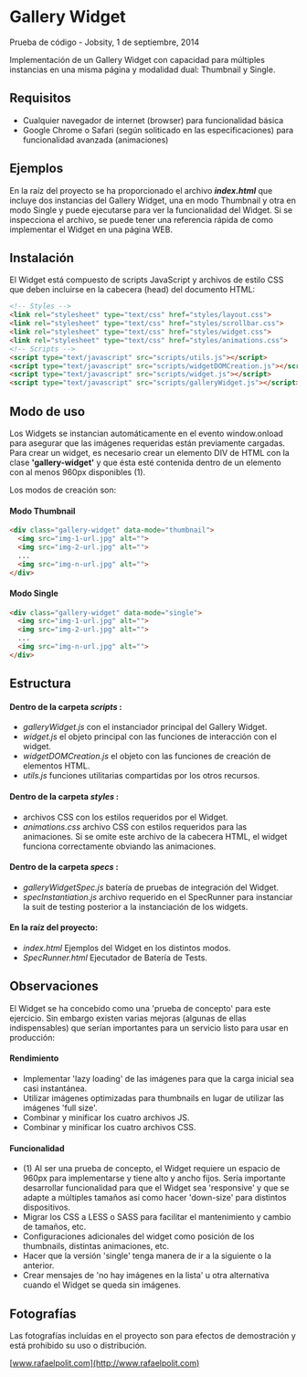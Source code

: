 Gallery Widget
==============

Prueba de código - Jobsity, 1 de septiembre, 2014

Implementación de un Gallery Widget con capacidad para múltiples instancias en una misma página y modalidad dual: Thumbnail y Single.


Requisitos
----------
* Cualquier navegador de internet (browser) para funcionalidad básica
* Google Chrome o Safari (según soliticado en las especificaciones) para funcionalidad avanzada (animaciones)


Ejemplos
--------
En la raíz del proyecto se ha proporcionado el archivo _**index.html**_ que incluye dos instancias del Gallery Widget, una en modo Thumbnail y otra en modo Single y puede ejecutarse para ver la funcionalidad del Widget.  Si se inspecciona el archivo, se puede tener una referencia rápida de como implementar el Widget en una página WEB.


Instalación
-----------
El Widget está compuesto de scripts JavaScript y archivos de estilo CSS que deben incluirse en la cabecera (head) del documento HTML:
```html
<!-- Styles -->
<link rel="stylesheet" type="text/css" href="styles/layout.css">
<link rel="stylesheet" type="text/css" href="styles/scrollbar.css">
<link rel="stylesheet" type="text/css" href="styles/widget.css">
<link rel="stylesheet" type="text/css" href="styles/animations.css">
<!-- Scripts -->
<script type="text/javascript" src="scripts/utils.js"></script>
<script type="text/javascript" src="scripts/widgetDOMCreation.js"></script>
<script type="text/javascript" src="scripts/widget.js"></script>
<script type="text/javascript" src="scripts/galleryWidget.js"></script>
```


Modo de uso
-----------
Los Widgets se instancian automáticamente en el evento window.onload para asegurar que las imágenes requeridas están previamente cargadas.  Para crear un widget, es necesario crear un elemento DIV de HTML con la clase **'gallery-widget'** y que ésta esté contenida dentro de un elemento con al menos 960px disponibles (1).

Los modos de creación son:

#### Modo Thumbnail

```html
<div class="gallery-widget" data-mode="thumbnail">
  <img src="img-1-url.jpg" alt="">
  <img src="img-2-url.jpg" alt="">
  ...
  <img src="img-n-url.jpg" alt="">
</div>
```

#### Modo Single

```html
<div class="gallery-widget" data-mode="single">
  <img src="img-1-url.jpg" alt="">
  <img src="img-2-url.jpg" alt="">
  ...
  <img src="img-n-url.jpg" alt="">
</div>
```


Estructura
----------

#### Dentro de la carpeta _scripts_ :
* _galleryWidget.js_ con el instanciador principal del Gallery Widget.
* _widget.js_ el objeto principal con las funciones de interacción con el widget.
* _widgetDOMCreation.js_ el objeto con las funciones de creación de elementos HTML.
* _utils.js_ funciones utilitarias compartidas por los otros recursos.

#### Dentro de la carpeta _styles_ :
* archivos CSS con los estilos requeridos por el Widget.
* _animations.css_ archivo CSS con estilos requeridos para las animaciones. Si se omite este archivo de la cabecera HTML, el widget funciona correctamente obviando las animaciones.

#### Dentro de la carpeta _specs_ :
* _galleryWidgetSpec.js_ batería de pruebas de integración del Widget.
* _specInstantiation.js_ archivo requerido en el SpecRunner para instanciar la suit de testing posterior a la instanciación de los widgets.

#### En la raíz del proyecto:
* _index.html_ Ejemplos del Widget en los distintos modos.
* _SpecRunner.html_ Ejecutador de Batería de Tests.


Observaciones
-------------
El Widget se ha concebido como una 'prueba de concepto' para este ejercicio.  Sin embargo existen varias mejoras (algunas de ellas indispensables) que serían importantes para un servicio listo para usar en producción:

#### Rendimiento
* Implementar 'lazy loading' de las imágenes para que la carga inicial sea casi instantánea.
* Utilizar imágenes optimizadas para thumbnails en lugar de utilizar las imágenes 'full size'.
* Combinar y minificar los cuatro archivos JS.
* Combinar y minificar los cuatro archivos CSS.

#### Funcionalidad
* (1) Al ser una prueba de concepto, el Widget requiere un espacio de 960px para implementarse y tiene alto y ancho fijos.  Sería importante desarrollar funcionalidad para que el Widget sea 'responsive' y que se adapte a múltiples tamaños así como hacer 'down-size' para distintos dispositivos.
* Migrar los CSS a LESS o SASS para facilitar el mantenimiento y cambio de tamaños, etc.
* Configuraciones adicionales del widget como posición de los thumbnails, distintas animaciones, etc.
* Hacer que la versión 'single' tenga manera de ir a la siguiente o la anterior.
* Crear mensajes de 'no hay imágenes en la lista' u otra alternativa cuando el Widget se queda sin imágenes.


Fotografías
-----------
Las fotografías incluídas en el proyecto son para efectos de demostración y está prohibido su uso o distribución.


[www.rafaelpolit.com](http://www.rafaelpolit.com)











